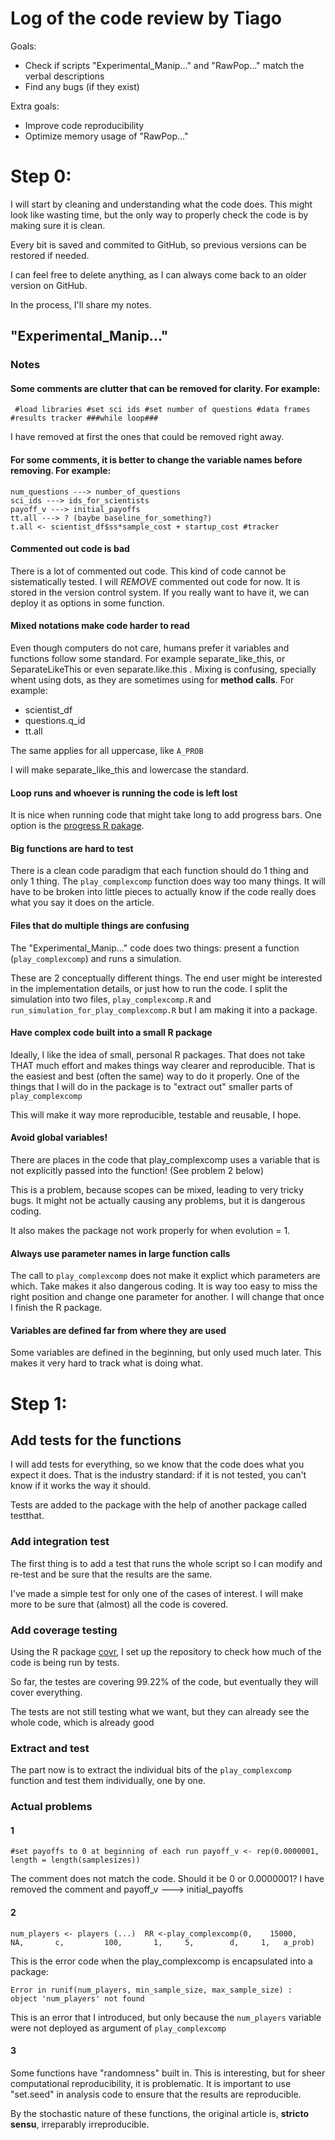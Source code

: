 
# Log of the code review by Tiago

Goals:

* Check if scripts  "Experimental_Manip..." and "RawPop..." match the verbal descriptions
* Find any bugs (if they exist)

Extra goals:
 
* Improve code reproducibility
* Optimize memory usage of "RawPop..."

# Step 0: 

I will start by cleaning and understanding what the code does.
This might look like wasting time, but the only way to properly 
check the code is by making sure it is clean. 


Every bit is saved and commited to GitHub, so previous versions 
can be restored if needed. 

I can feel free to delete anything, as I can always come back to 
an older version on GitHub. 


In the process, I'll share my notes.

## "Experimental_Manip..."
### Notes

#### Some comments are clutter that can be removed for clarity. For example: 
  ` #load libraries
    #set sci ids
    #set number of questions
    #data frames
    #results tracker
    ###while loop###`

I have removed at first the ones that could be removed right away. 

#### For some comments, it is better to change the variable names before removing. For example:
    num_questions ---> number_of_questions
    sci_ids ---> ids_for_scientists
    payoff_v ---> initial_payoffs
    tt.all ---> ? (baybe baseline_for_something?)
    t.all <- scientist_df$ss*sample_cost + startup_cost #tracker


#### Commented out code is bad

There is a lot of commented out code. This kind of code cannot be sistematically tested. 
I will *REMOVE* commented out code for now. It is stored in the version control system. 
If you really want to have it, we can deploy it as options in some function. 


#### Mixed notations make code harder to read

Even though computers do not care, humans prefer it variables and functions follow some 
standard. For example separate_like_this, or SeparateLikeThis or even separate.like.this . 
Mixing is confusing, specially whent using dots, as they are sometimes using for **method calls**. 
For example:
* scientist_df 
* questions.q_id 
* tt.all

The same applies for all uppercase, like `A_PROB`

I will make separate_like_this and lowercase the standard. 

#### Loop runs and whoever is running the code is left lost

It is nice when running code that might take long to add progress bars. 
One option is the [progress R pakage](https://github.com/r-lib/progress).

#### Big functions are hard to test

There is a clean code paradigm that each function should do 1 thing and only
1 thing. The `play_complexcomp` function does way too many things. 
It will have to be broken into little pieces to actually know if the code really
does what you say it does on the article. 


#### Files that do multiple things are confusing

The  "Experimental_Manip..." code does two things: present a function (`play_complexcomp`)
and runs a simulation. 

These are 2 conceptually different things. The end user might be interested in the 
implementation details, or just how to run the code. 
I  split the simulation into two files, `play_complexcomp.R` and 
`run_simulation_for_play_complexcomp.R` but I am making it into a package.

#### Have complex code built into a small R package

Ideally, I like the idea of small, personal R packages. That does not take THAT much 
effort and makes things way clearer and reproducible. 
That is the easiest and best (often the same) way to do it properly. 
One of the things that I will do in the package is to "extract out"
smaller parts of `play_complexcomp`

This will make it way more reproducible, testable and reusable, I hope.

#### Avoid global variables! 

There are places in the code that play_complexcomp uses a variable that is not
explicitly passed into the function! (See problem 2 below)

This is a problem, because scopes can be mixed, leading to very tricky bugs. 
It might not be actually causing any problems, but it is dangerous coding. 

It also makes the package not work properly for when evolution = 1. 


#### Always use parameter names in large function calls

The call to `play_complexcomp` does not make it explict which parameters are
which. Take makes it also dangerous coding. It is way too easy to miss the right
position and change one parameter for another. 
I will change that once I finish the R package.


#### Variables are defined far from where they are used

Some variables are defined in the beginning, but only used much later. This makes it 
very hard to track what is doing what. 

# Step 1: 

## Add tests for the functions

I will add tests for everything, so we know that the code does what
you expect it does. That is the industry standard: if it is not tested,
you can't know if it works the way it should. 

Tests are added to the package with the help of another package called 
testthat.

### Add integration test
The first thing is to add a test that runs the whole script so I can modify
and re-test and be sure that the results are the same. 

I've made a simple test for only one of the cases of interest. I will make 
more to be sure that (almost) all the code is covered. 

### Add coverage testing
Using the R package [covr](https://github.com/r-lib/covr), I set up the
repository to check how much of the code is being run by tests. 

So far, the testes are covering 99.22% of the code, but eventually they
will cover everything. 

The tests are not still testing what we want, but they can already see the
whole code, which is already good

### Extract and test

The part now is to extract the individual bits of the `play_complexcomp` function and test them individually, one by one. 




### Actual problems

#### 1 

`#set payoffs to 0 at beginning of each run
 payoff_v <- rep(0.0000001, length = length(samplesizes)) `
 
 The comment does not match the code. Should it be 0 or  0.0000001?
 I have removed the comment and     payoff_v ---> initial_payoffs
  
#### 2

`num_players <- players
 (...) 
 RR <-play_complexcomp(0,    15000,    NA,       c,         100,       1,     5,        d,     1,   a_prob)`
 
 This is the error code when the play_complexcomp is encapsulated into a package: 
 
 ` Error in runif(num_players, min_sample_size, max_sample_size) : 
  object 'num_players' not found `
  
This is an error that I introduced, but only because the `num_players` variable were 
not deployed as argument of `play_complexcomp` 

#### 3 

Some functions have "randomness" built in. This is interesting, but for sheer computational 
reproducibility, it is problematic. It is important to use "set.seed" in analysis code to 
ensure that the results are reproducible. 

By the stochastic nature of these functions, the original article is, **stricto sensu**, 
irreparably irreproducible. 